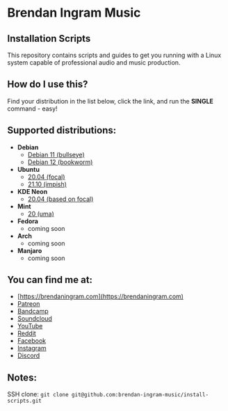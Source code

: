 # Brendan Ingram Music

## Installation Scripts

This repository contains scripts and guides to get you running with a Linux system capable of professional audio and music production.

## How do I use this?

Find your distribution in the list below, click the link, and run the **SINGLE** command - easy!

## Supported distributions:

- **Debian**
  - [Debian 11 (bullseye)](debian-bullseye-install-audio.sh)
  - [Debian 12 (bookworm)](debian-bookworm-install-audio.sh)
- **Ubuntu**
  - [20.04 (focal)](ubuntu-focal-install-audio.sh)
  - [21.10 (impish)](ubuntu-impish-install-audio.sh)
- **KDE Neon**
  - [20.04 (based on focal)](neon-focal-install-audio.sh)
- **Mint**
  - [20 (uma)](mint-uma-install-audio.sh)
- **Fedora**
  - coming soon
- **Arch**
  - coming soon
- **Manjaro**
  - coming soon

## You can find me at:
- [https://brendaningram.com](https://brendaningram.com)
- [Patreon](https://www.patreon.com/brendaningram)
- [Bandcamp](https://brendaningram.bandcamp.com)
- [Soundcloud](https://soundcloud.com/brendaningrammusic)
- [YouTube](https://www.youtube.com/channel/UCypNYnOtbvtSXEsDWqAEcdA)
- [Reddit](https://www.reddit.com/user/brendaningram)
- [Facebook]()
- [Instagram](https://www.instagram.com/brendaningrammusic)
- [Discord]()

## Notes:

SSH clone: `git clone git@github.com:brendan-ingram-music/install-scripts.git`
